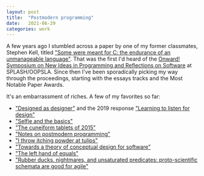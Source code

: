 ```yaml
---
layout: post
title:  "Postmodern programming"
date:   2021-06-29
categories: work
---
```


A few years ago I stumbled across a paper by one of my former classmates, Stephen Kell, titled ["Some were meant for C: the endurance of an unmanageable language"](https://2017.onward-conference.org/details/onward-2017-essays-2017/3/Some-Were-Meant-For-C-The-endurance-of-an-unmanageable-language). That was the first I'd heard of the [Onward! Symposium on New Ideas in Programming and Reflections on Software](https://www.sigplan.org/Conferences/Onward/) at SPLASH/OOPSLA. Since then I've been sporadically picking my way through the proceedings, starting with the essays tracks and the Most Notable Paper Awards.

It's an embarrassment of riches. A few of my favorites so far:
* ["Designed as designer"](https://dl.acm.org/citation.cfm?id=1449813) and the 2019 response ["Learning to listen for design"](https://dl.acm.org/doi/10.1145/3359591.3359738)
* ["Selfie and the basics"](https://dl.acm.org/doi/10.1145/3133850.3133857)
* ["The cuneiform tablets of 2015"](https://dl.acm.org/doi/10.1145/2814228.2814250)
* ["Notes on postmodern programming"](https://dl.acm.org/doi/10.1145/1052883.1052890)
* ["I throw itching powder at tulips"](https://dl.acm.org/doi/10.1145/2661136.2661155)
* ["Towards a theory of conceptual design for software"](https://dl.acm.org/doi/abs/10.1145/2814228.2814248)
* ["The left hand of equals"](https://dl.acm.org/doi/10.1145/2986012.2986031)
* ["Rubber ducks, nightmares, and unsaturated predicates: proto-scientific schemata are good for agile"](https://dl.acm.org/doi/10.1145/1869459.1869534)
